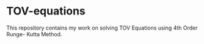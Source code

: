 # TOV-equations
This repository contains my work on solving TOV Equations using 4th Order Runge- Kutta Method.
